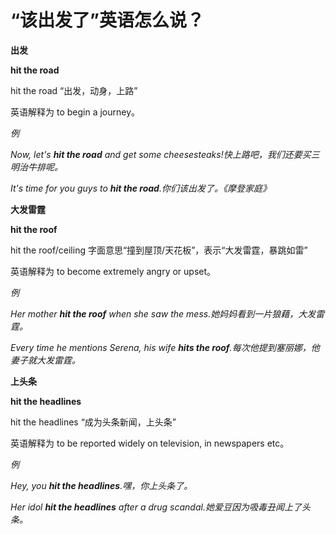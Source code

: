 # “该出发了”英语怎么说？

**出发**

**hit the road**

hit the road “出发，动身，上路”

英语解释为 to begin a journey。

_例_

_Now, let's **hit the road** and get some cheesesteaks!快上路吧，我们还要买三明治牛排呢。_

_It's time for you guys to **hit the road**.你们该出发了。《摩登家庭》_

**大发雷霆**

**hit the roof**

hit the roof/ceiling 字面意思“撞到屋顶/天花板”，表示“大发雷霆，暴跳如雷”

英语解释为 to become extremely angry or upset。

_例_

_Her mother **hit the roof** when she saw the mess.她妈妈看到一片狼藉，大发雷霆。_

_Every time he mentions Serena, his wife **hits the roof**.每次他提到塞丽娜，他妻子就大发雷霆。_

**上头条**

**hit the headlines**

hit the headlines “成为头条新闻，上头条”

英语解释为 to be reported widely on television, in newspapers etc。

_例_

_Hey, you **hit the headlines**.嘿，你上头条了。_

_Her idol **hit the headlines** after a drug scandal.她爱豆因为吸毒丑闻上了头条。_
